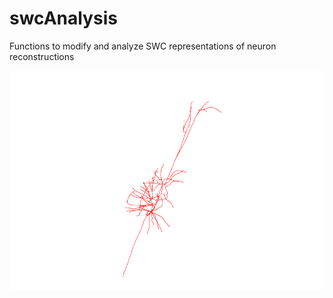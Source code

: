 # swcAnalysis
Functions to modify and analyze SWC representations of neuron reconstructions

![Alt Text](swcAnimation.gif)
